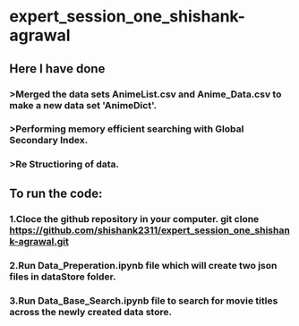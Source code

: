 # expert_session_one_shishank-agrawal
## Here I have done
### >Merged the data sets AnimeList.csv and Anime_Data.csv to make a new data set 'AnimeDict'.
### >Performing memory efficient searching with Global Secondary Index.
### >Re Structioring of data.
## To run the code:
### 1.Cloce the github repository in your computer. git clone https://github.com/shishank2311/expert_session_one_shishank-agrawal.git
### 2.Run Data_Preperation.ipynb file which will create two json files in dataStore folder.
### 3.Run Data_Base_Search.ipynb file to search for movie titles across the newly created data store.
